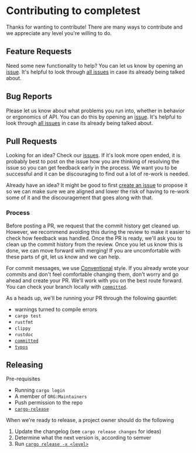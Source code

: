 # Contributing to completest

Thanks for wanting to contribute! There are many ways to contribute and we
appreciate any level you're willing to do.

## Feature Requests

Need some new functionality to help?  You can let us know by opening an
[issue][new issue]. It's helpful to look through [all issues][all issues] in
case its already being talked about.

## Bug Reports

Please let us know about what problems you run into, whether in behavior or
ergonomics of API.  You can do this by opening an [issue][new issue]. It's
helpful to look through [all issues][all issues] in case its already being
talked about.

## Pull Requests

Looking for an idea? Check our [issues][issues]. If it's look more open ended,
it is probably best to post on the issue how you are thinking of resolving the
issue so you can get feedback early in the process. We want you to be
successful and it can be discouraging to find out a lot of re-work is needed.

Already have an idea?  It might be good to first [create an issue][new issue]
to propose it so we can make sure we are aligned and lower the risk of having
to re-work some of it and the discouragement that goes along with that.

### Process

Before posting a PR, we request that the commit history get cleaned up.
However, we recommend avoiding this during the review to make it easier to
check how feedback was handled. Once the PR is ready, we'll ask you to clean up
the commit history from the review.  Once you let us know this is done, we can
move forward with merging!  If you are uncomfortable with these parts of git,
let us know and we can help.

For commit messages, we use [Conventional](https://www.conventionalcommits.org)
style.  If you already wrote your commits and don't feel comfortable changing
them, don't worry and go ahead and create your PR.  We'll work with you on the
best route forward. You can check your branch locally with
[`committed`](https://github.com/crate-ci/committed).

As a heads up, we'll be running your PR through the following gauntlet:
- warnings turned to compile errors
- `cargo test`
- `rustfmt`
- `clippy`
- `rustdoc`
- [`committed`](https://github.com/crate-ci/committed)
- [`typos`](https://github.com/crate-ci/typos)

## Releasing

Pre-requisites
- Running `cargo login`
- A member of `ORG:Maintainers`
- Push permission to the repo
- [`cargo-release`](https://github.com/crate-ci/cargo-release/)

When we're ready to release, a project owner should do the following
1. Update the changelog (see `cargo release changes` for ideas)
2. Determine what the next version is, according to semver
3. Run [`cargo release -x <level>`](https://github.com/crate-ci/cargo-release)

[issues]: https://github.com/ORG/completest/issues
[new issue]: https://github.com/ORG/completest/issues/new
[all issues]: https://github.com/ORG/completest/issues?utf8=%E2%9C%93&q=is%3Aissue
